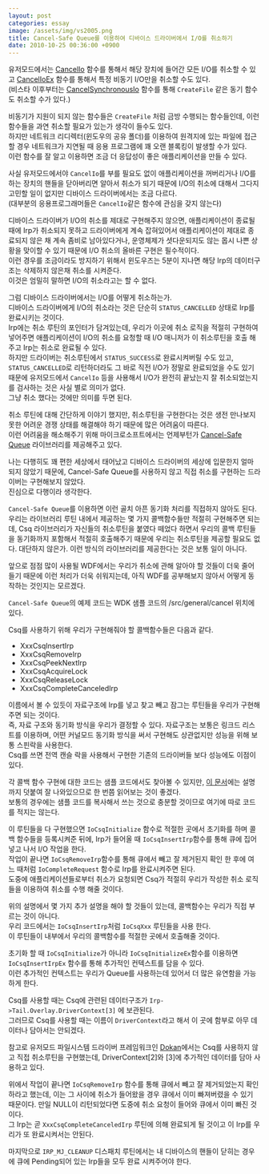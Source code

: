 ```yaml
---
layout: post
categories: essay
image: /assets/img/vs2005.png
title: Cancel-Safe Queue를 이용하여 디바이스 드라이버에서 I/O를 취소하기
date: 2010-10-25 00:36:00 +0900
---
```


유저모드에서는 [CancelIo](https://docs.microsoft.com/en-us/windows/win32/fileio/cancelio) 함수를 통해서 해당 장치에 들어간 모든 I/O를 취소할 수 있고 [CancelIoEx](https://docs.microsoft.com/en-us/windows/win32/fileio/cancelioex-func) 함수를 통해서 특정 비동기 I/O만을 취소할 수도 있다.  
(비스타 이후부터는 [CancelSynchronousIo](https://docs.microsoft.com/en-us/windows/win32/fileio/cancelsynchronousio-func) 함수를 통해 `CreateFile` 같은 동기 함수도 취소할 수가 있다.)  

비동기가 지원이 되지 않는 함수들은 `CreateFile` 처럼 금방 수행되는 함수들인데, 이런 함수들을 과연 취소할 필요가 있는가 생각이 들수도 있다.  
하지만 네트워크 리디렉터(윈도우의 공유 폴더)를 이용하여 원격지에 있는 파일에 접근할 경우 네트워크가 지연될 때 응용 프로그램에 꽤 오랜 블록킹이 발생할 수가 있다.  
이런 함수를 잘 알고 이용하면 조금 더 응답성이 좋은 애플리케이션을 만들 수 있다.

사실 유저모드에서야 `CancelIo`를 부를 필요도 없이 애플리케이션을 꺼버리거나 I/O를 하는 장치의 핸들을 닫아버리면 알아서 취소가 되기 때문에 I/O의 취소에 대해서 그다지 고민할 일이 없지만 디바이스 드라이버에서는 조금 다르다.  
(대부분의 응용프로그래머들은 `CancelIo`같은 함수에 관심을 갖지 않는다)

디바이스 드라이버가 I/O의 취소를 제대로 구현해주지 않으면, 애플리케이션이 종료될 때에 Irp가 취소되지 못하고 드라이버에게 계속 잡혀있어서 애플리케이션이 제대로 종료되지 않은 채 계속 좀비로 남아있다거나, 운영체제가 셧다운되지도 않는 몹시 나쁜 상황을 맞이할 수 있기 때문에 I/O 취소의 올바른 구현은 필수적이다.  
이런 경우를 조금이라도 방지하기 위해서 윈도우즈는 5분이 지나면 해당 Irp의 데이터구조는 삭제하지 않은채 취소를 시켜준다.  
이것은 엄밀히 말하면 I/O의 취소라고는 할 수 없다.

그럼 디바이스 드라이버에서는 I/O를 어떻게 취소하는가.  
디바이스 드라이버에게 I/O의 취소라는 것은 단순히 `STATUS_CANCELLED` 상태로 Irp를 완료시키는 것이다.  
Irp에는 취소 루틴의 포인터가 담겨있는데, 우리가 이곳에 취소 로직을 적절히 구현하여 넣어주면 애플리케이션이 I/O의 취소를 요청할 때 I/O 매니저가 이 취소루틴을 호출 해주고 Irp는 취소로 완료될 수 있다.  
하지만 드라이버는 취소루틴에서 `STATUS_SUCCESS`로 완료시켜버릴 수도 있고, `STATUS_CANCELLED`로 리턴하더라도 그 바로 직전 I/O가 정말로 완료되었을 수도 있기 때문에 유저모드에서 `CancelIo` 등을 사용해서 I/O가 완전히 끝났는지 잘 취소되었는지를 검사하는 것은 사실 별로 의미가 없다.  
그냥 취소 했다는 것에만 의미를 두면 된다.

취소 루틴에 대해 간단하게 이야기 했지만, 취소루틴을 구현한다는 것은 생전 만나보지 못한 어려운 경쟁 상태를 해결해야 하기 때문에 많은 어려움이 따른다.  
이런 어려움을 해소해주기 위해 마이크로소프트에서는 언제부턴가 [Cancel-Safe Queue](https://docs.microsoft.com/en-us/windows-hardware/drivers/kernel/cancel-safe-irp-queues?redirectedfrom=MSDN) 라이브러리를 제공해주고 있다.

나는 다행히도 꽤 편한 세상에서 태어났고 디바이스 드라이버의 세상에 입문한지 얼마 되지 않았기 때문에, Cancel-Safe Queue를 사용하지 않고 직접 취소를 구현하는 드라이버는 구현해보지 않았다.  
진심으로 다행이라 생각한다.

`Cancel-Safe Queue`를 이용하면 이런 골치 아픈 동기화 처리를 직접하지 않아도 된다.  
우리는 라이브러리 루틴 내에서 제공하는 몇 가지 콜백함수들만 적절히 구현해주면 되는데, Csq 라이브러리가 자신들의 취소루틴을 붙였다 떼었다 하면서 우리의 콜백 루틴들을 동기화까지 포함해서 적절히 호출해주기 때문에 우리는 취소루틴을 제공할 필요도 없다. 대단하지 않은가. 이런 방식의 라이브러리를 제공한다는 것은 보통 일이 아니다.

앞으로 점점 많이 사용될 WDF에서는 우리가 취소에 관해 알아야 할 것들이 더욱 줄어들기 때문에 이런 처리가 더욱 쉬워지는데, 아직 WDF를 공부해보지 않아서 어떻게 동작하는 것인지는 모르겠다.

`Cancel-Safe Queue`의 예제 코드는 WDK 샘플 코드의 /src/general/cancel 위치에 있다.

Csq를 사용하기 위해 우리가 구현해줘야 할 콜백함수들은 다음과 같다.

* XxxCsqInsertIrp
* XxxCsqRemoveIrp
* XxxCsqPeekNextIrp
* XxxCsqAcquireLock
* XxxCsqReleaseLock
* XxxCsqCompleteCanceledIrp

이름에서 볼 수 있듯이 자료구조에 Irp를 넣고 찾고 빼고 잠그는 루틴들을 우리가 구현해주면 되는 것이다.  
즉, 자료 구조와 동기화 방식을 우리가 결정할 수 있다. 자료구조는 보통은 링크드 리스트를 이용하며, 어떤 커널모드 동기화 방식을 써서 구현해도 상관없지만 성능을 위해 보통 스핀락을 사용한다.  
Csq를 쓰면 전역 캔슬 락을 사용해서 구현한 기존의 드라이버들 보다 성능에도 이점이 있다.

각 콜백 함수 구현에 대한 코드는 샘플 코드에서도 찾아볼 수 있지만, [이 문서](https://docs.microsoft.com/en-us/previous-versions/windows/hardware/design/dn653289(v=vs.85)?redirectedfrom=MSDN)에는 설명까지 덧붙여 잘 나와있으므로 한 번쯤 읽어보는 것이 좋겠다.  
보통의 경우에는 샘플 코드를 복사해서 쓰는 것으로 충분할 것이므로 여기에 따로 코드를 적지는 않는다.

이 루틴들을 다 구현했으면 `IoCsqInitialize` 함수로 적절한 곳에서 초기화를 하며 콜백 함수들을 등록시켜준 뒤에, Irp가 들어올 때 `IoCsqInsertIrp`함수를 통해 큐에 집어넣고 나서 I/O 작업을 한다.  
작업이 끝나면 `IoCsqRemoveIrp`함수를 통해 큐에서 빼고 잘 제거된지 확인 한 후에 여느 때처럼 `IoCompleteRequest` 함수로 Irp를 완료시켜주면 된다.  
도중에 애플리케이션들로부터 취소가 요청되면 Csq가 적절히 우리가 작성한 취소 로직들을 이용하여 취소를 수행 해줄 것이다.

위의 설명에서 몇 가지 추가 설명을 해야 할 것들이 있는데, 콜백함수는 우리가 직접 부르는 것이 아니다.  
우리 코드에서는 `IoCsqInsertIrp`처럼 `IoCsqXxx` 루틴들을 사용 한다.  
이 루틴들이 내부에서 우리의 콜백함수를 적절한 곳에서 호출해줄 것이다.

초기화 할 때 `IoCsqInitialize`가 아니라 `IoCsqInitializeEx`함수를 이용하면 `IoCsqInsertIrpEx` 함수를 통해 추가적인 컨텍스트를 담을 수 있다.  
이런 추가적인 컨텍스트는 우리가 Queue를 사용하는데 있어서 더 많은 유연함을 가능하게 한다.

Csq를 사용할 때는 Csq에 관련된 데이터구조가 `Irp->Tail.Overlay.DriverContext[3]` 에 보관된다.  
그러므로 Csq를 사용할 때는 이름이 `DriverContext`라고 해서 이 곳에 함부로 아무 데이터나 담아서는 안되겠다.

참고로 유저모드 파일시스템 드라이버 프레임워크인 [Dokan](/essay/2010/10/17/%EC%9C%A0%EC%A0%80%EB%AA%A8%EB%93%9C%EC%97%90%EC%84%9C-%ED%8C%8C%EC%9D%BC%EC%8B%9C%EC%8A%A4%ED%85%9C-%EB%93%9C%EB%9D%BC%EC%9D%B4%EB%B2%84%EB%A5%BC-%EB%A7%8C%EB%93%A4%EA%B8%B0.html)에서는 Csq를 사용하지 않고 직접 취소루틴을 구현했는데, DriverContext[2]와 [3]에 추가적인 데이터를 담아 사용하고 있다.

위에서 작업이 끝나면 `IoCsqRemoveIrp` 함수를 통해 큐에서 빼고 잘 제거되었는지 확인하라고 했는데, 이는 그 사이에 취소가 들어왔을 경우 큐에서 이미 빠져버렸을 수 있기 때문이다. 만일 NULL이 리턴되었다면 도중에 취소 요청이 들어와 큐에서 이미 빠진 것이다.  
그 Irp는 곧 `XxxCsqCompleteCanceledIrp` 루틴에 의해 완료되게 될 것이고 이 Irp를 우리가 또 완료시켜서는 안된다.

마지막으로 `IRP_MJ_CLEANUP` 디스패치 루틴에서는 내 디바이스의 핸들이 닫히는 경우에 큐에 Pending되어 있는 Irp들을 모두 완료 시켜주어야 한다.